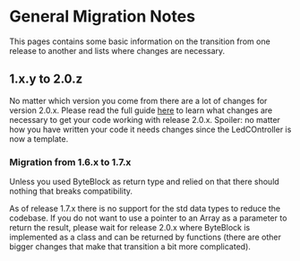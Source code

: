 # General Migration Notes

This pages contains some basic information on the transition from one release to another and lists where changes are necessary.

## 1.x.y to 2.0.z

No matter which version you come from there are a lot of changes for version 2.0.x.
Please read the full guide [here](d2/d7f/md_doc_1_8x_8y_to_2_80_8z.html) to learn what changes are necessary to get your code working with release 2.0.x.
Spoiler: no matter how you have written your code it needs changes since the LedCOntroller is now a template.

### Migration from 1.6.x to 1.7.x

Unless you used ByteBlock as return type and relied on that there should nothing that breaks compatibility.

As of release 1.7.x there is no support for the std data types to reduce the codebase.
If you do not want to use a pointer to an Array as a parameter to return the result, please wait for release 2.0.x where ByteBlock is implemented as a class and can be returned by functions (there are other bigger changes that make that transition a bit more complicated).
